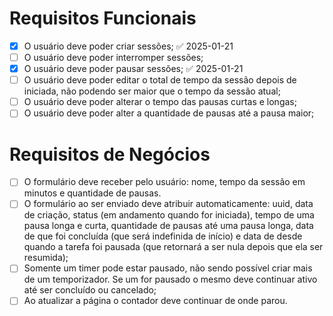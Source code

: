 # Requisitos Funcionais

- [x] O usuário deve poder criar sessões; ✅ 2025-01-21
- [ ] O usuário deve poder interromper sessões;
- [x] O usuário deve poder pausar sessões; ✅ 2025-01-21
- [ ] O usuário deve poder editar o total de tempo da sessão depois de iniciada, não podendo ser maior que o tempo da sessão atual;
- [ ] O usuário deve poder alterar o tempo das pausas curtas e longas;
- [ ] O usuário deve poder alter a quantidade de pausas até a pausa maior;

# Requisitos de Negócios

- [ ] O formulário deve receber pelo usuário: nome, tempo da sessão em minutos e quantidade de pausas.
- [ ] O formulário ao ser enviado deve atribuir automaticamente: uuid, data de criação, status (em andamento quando for iniciada), tempo de uma pausa longa e curta, quantidade de pausas até uma pausa longa, data de que foi concluída (que será indefinida de início) e data de desde quando a tarefa foi pausada (que retornará a ser nula depois que ela ser resumida);
- [ ] Somente um timer pode estar pausado, não sendo possível criar mais de um temporizador. Se um for pausado o mesmo deve continuar ativo até ser concluído ou cancelado;
- [ ] Ao atualizar a página o contador deve continuar de onde parou.
